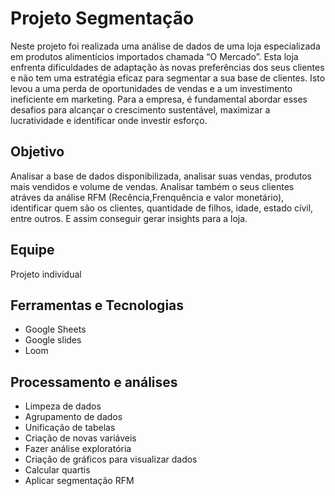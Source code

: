 # Projeto Segmentação
 
Neste projeto foi realizada uma análise de dados de uma loja especializada em produtos alimentícios importados chamada “O Mercado”. Esta loja enfrenta dificuldades de adaptação às novas preferências dos seus clientes e não tem uma estratégia eficaz para segmentar a sua base de clientes. Isto levou a uma perda de oportunidades de vendas e a um investimento ineficiente em marketing. Para a empresa, é fundamental abordar esses desafios para alcançar o crescimento sustentável, maximizar a lucratividade e identificar onde investir esforço.


## Objetivo
Analisar a base de dados disponibilizada, analisar suas vendas, produtos mais vendidos e volume de vendas. Analisar também o seus clientes atráves da análise RFM (Recência,Frenquência e valor monetário), identificar quem são os clientes, quantidade de filhos, idade, estado cívil, entre outros. E assim conseguir gerar insights para a loja. 

## Equipe

Projeto individual

## Ferramentas e Tecnologias

- Google Sheets
- Google slides 
- Loom


## Processamento e análises

- Limpeza de dados
- Agrupamento de dados
- Unificação de tabelas
- Criação de novas variáveis 
- Fazer análise exploratória
- Criação de gráficos para visualizar dados
- Calcular quartis
- Aplicar segmentação RFM
